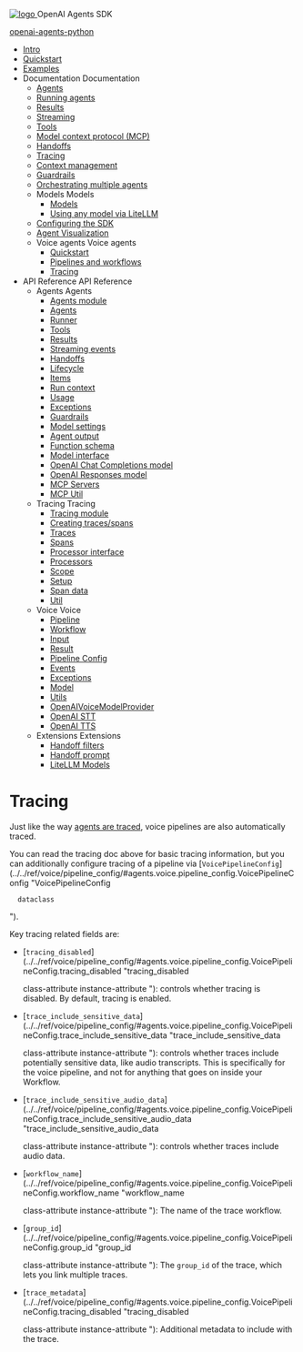 [ ![logo](../../assets/logo.svg) ](../.. "OpenAI Agents SDK") OpenAI Agents SDK 

[ openai-agents-python  ](https://github.com/openai/openai-agents-python "Go to repository")

  * [ Intro  ](../..)
  * [ Quickstart  ](../../quickstart/)
  * [ Examples  ](../../examples/)
  * Documentation  Documentation 
    * [ Agents  ](../../agents/)
    * [ Running agents  ](../../running_agents/)
    * [ Results  ](../../results/)
    * [ Streaming  ](../../streaming/)
    * [ Tools  ](../../tools/)
    * [ Model context protocol (MCP)  ](../../mcp/)
    * [ Handoffs  ](../../handoffs/)
    * [ Tracing  ](../../tracing/)
    * [ Context management  ](../../context/)
    * [ Guardrails  ](../../guardrails/)
    * [ Orchestrating multiple agents  ](../../multi_agent/)
    * Models  Models 
      * [ Models  ](../../models/)
      * [ Using any model via LiteLLM  ](../../models/litellm/)
    * [ Configuring the SDK  ](../../config/)
    * [ Agent Visualization  ](../../visualization/)
    * Voice agents  Voice agents 
      * [ Quickstart  ](../quickstart/)
      * [ Pipelines and workflows  ](../pipeline/)
      * [ Tracing  ](./)
  * API Reference  API Reference 
    * Agents  Agents 
      * [ Agents module  ](../../ref/)
      * [ Agents  ](../../ref/agent/)
      * [ Runner  ](../../ref/run/)
      * [ Tools  ](../../ref/tool/)
      * [ Results  ](../../ref/result/)
      * [ Streaming events  ](../../ref/stream_events/)
      * [ Handoffs  ](../../ref/handoffs/)
      * [ Lifecycle  ](../../ref/lifecycle/)
      * [ Items  ](../../ref/items/)
      * [ Run context  ](../../ref/run_context/)
      * [ Usage  ](../../ref/usage/)
      * [ Exceptions  ](../../ref/exceptions/)
      * [ Guardrails  ](../../ref/guardrail/)
      * [ Model settings  ](../../ref/model_settings/)
      * [ Agent output  ](../../ref/agent_output/)
      * [ Function schema  ](../../ref/function_schema/)
      * [ Model interface  ](../../ref/models/interface/)
      * [ OpenAI Chat Completions model  ](../../ref/models/openai_chatcompletions/)
      * [ OpenAI Responses model  ](../../ref/models/openai_responses/)
      * [ MCP Servers  ](../../ref/mcp/server/)
      * [ MCP Util  ](../../ref/mcp/util/)
    * Tracing  Tracing 
      * [ Tracing module  ](../../ref/tracing/)
      * [ Creating traces/spans  ](../../ref/tracing/create/)
      * [ Traces  ](../../ref/tracing/traces/)
      * [ Spans  ](../../ref/tracing/spans/)
      * [ Processor interface  ](../../ref/tracing/processor_interface/)
      * [ Processors  ](../../ref/tracing/processors/)
      * [ Scope  ](../../ref/tracing/scope/)
      * [ Setup  ](../../ref/tracing/setup/)
      * [ Span data  ](../../ref/tracing/span_data/)
      * [ Util  ](../../ref/tracing/util/)
    * Voice  Voice 
      * [ Pipeline  ](../../ref/voice/pipeline/)
      * [ Workflow  ](../../ref/voice/workflow/)
      * [ Input  ](../../ref/voice/input/)
      * [ Result  ](../../ref/voice/result/)
      * [ Pipeline Config  ](../../ref/voice/pipeline_config/)
      * [ Events  ](../../ref/voice/events/)
      * [ Exceptions  ](../../ref/voice/exceptions/)
      * [ Model  ](../../ref/voice/model/)
      * [ Utils  ](../../ref/voice/utils/)
      * [ OpenAIVoiceModelProvider  ](../../ref/voice/models/openai_provider/)
      * [ OpenAI STT  ](../../ref/voice/models/openai_stt/)
      * [ OpenAI TTS  ](../../ref/voice/models/openai_tts/)
    * Extensions  Extensions 
      * [ Handoff filters  ](../../ref/extensions/handoff_filters/)
      * [ Handoff prompt  ](../../ref/extensions/handoff_prompt/)
      * [ LiteLLM Models  ](../../ref/extensions/litellm/)



# Tracing

Just like the way [agents are traced](../../tracing/), voice pipelines are also automatically traced.

You can read the tracing doc above for basic tracing information, but you can additionally configure tracing of a pipeline via [`VoicePipelineConfig`](../../ref/voice/pipeline_config/#agents.voice.pipeline_config.VoicePipelineConfig "VoicePipelineConfig


  
      dataclass
  ").

Key tracing related fields are:

  * [`tracing_disabled`](../../ref/voice/pipeline_config/#agents.voice.pipeline_config.VoicePipelineConfig.tracing_disabled "tracing_disabled


  
      class-attribute
      instance-attribute
  "): controls whether tracing is disabled. By default, tracing is enabled.
  * [`trace_include_sensitive_data`](../../ref/voice/pipeline_config/#agents.voice.pipeline_config.VoicePipelineConfig.trace_include_sensitive_data "trace_include_sensitive_data


  
      class-attribute
      instance-attribute
  "): controls whether traces include potentially sensitive data, like audio transcripts. This is specifically for the voice pipeline, and not for anything that goes on inside your Workflow.
  * [`trace_include_sensitive_audio_data`](../../ref/voice/pipeline_config/#agents.voice.pipeline_config.VoicePipelineConfig.trace_include_sensitive_audio_data "trace_include_sensitive_audio_data


  
      class-attribute
      instance-attribute
  "): controls whether traces include audio data.
  * [`workflow_name`](../../ref/voice/pipeline_config/#agents.voice.pipeline_config.VoicePipelineConfig.workflow_name "workflow_name


  
      class-attribute
      instance-attribute
  "): The name of the trace workflow.
  * [`group_id`](../../ref/voice/pipeline_config/#agents.voice.pipeline_config.VoicePipelineConfig.group_id "group_id


  
      class-attribute
      instance-attribute
  "): The `group_id` of the trace, which lets you link multiple traces.
  * [`trace_metadata`](../../ref/voice/pipeline_config/#agents.voice.pipeline_config.VoicePipelineConfig.tracing_disabled "tracing_disabled


  
      class-attribute
      instance-attribute
  "): Additional metadata to include with the trace.


